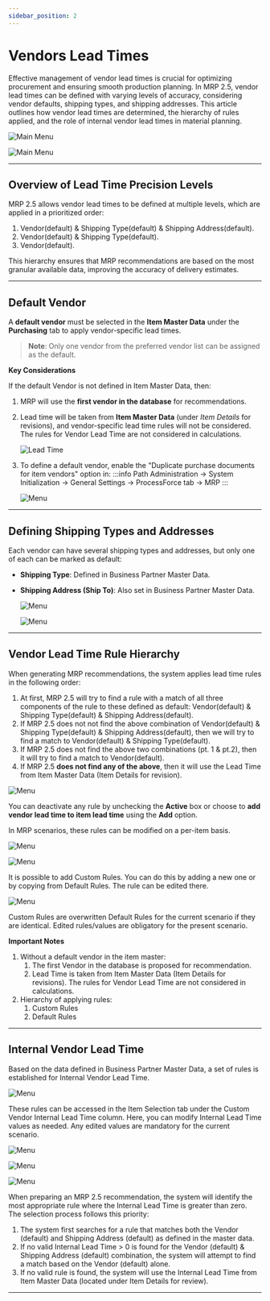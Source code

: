 ```yaml
---
sidebar_position: 2
---
```


# Vendors Lead Times

Effective management of vendor lead times is crucial for optimizing procurement and ensuring smooth production planning. In MRP 2.5, vendor lead times can be defined with varying levels of accuracy, considering vendor defaults, shipping types, and shipping addresses. This article outlines how vendor lead times are determined, the hierarchy of rules applied, and the role of internal vendor lead times in material planning.

![Main Menu](./media/vendors-lead-times/mrp-main-menu.webp)

![Main Menu](./media/vendors-lead-times/mrp-main-menu-2.webp)

---

## Overview of Lead Time Precision Levels

MRP 2.5 allows vendor lead times to be defined at multiple levels, which are applied in a prioritized order:

1. Vendor(default) & Shipping Type(default) & Shipping Address(default).
2. Vendor(default) & Shipping Type(default).
3. Vendor(default).

This hierarchy ensures that MRP recommendations are based on the most granular available data, improving the accuracy of delivery estimates.

---

## Default Vendor

A **default vendor** must be selected in the **Item Master Data** under the **Purchasing** tab to apply vendor-specific lead times.
>**Note**:  Only one vendor from the preferred vendor list can be assigned as the default.

**Key Considerations**

If the default Vendor is not defined in Item Master Data, then:

1. MRP will use the **first vendor in the database** for recommendations.
2. Lead time will be taken from **Item Master Data** (under *Item Details* for revisions), and vendor-specific lead time rules will not be considered. The rules for Vendor Lead Time are not considered in calculations.

    ![Lead Time](./media/vendors-lead-times/mrp-main-menu-3.webp)
3. To define a default vendor, enable the "Duplicate purchase documents for item vendors" option in:
    :::info Path
    Administration → System Initialization → General Settings → ProcessForce tab → MRP
    :::

    ![Menu](./media/vendors-lead-times/mrp-main-menu-4.webp)

---

## Defining Shipping Types and Addresses

Each vendor can have several shipping types and addresses, but only one of each can be marked as default:

- **Shipping Type**: Defined in Business Partner Master Data.
- **Shipping Address (Ship To)**: Also set in Business Partner Master Data.

  ![Menu](./media/vendors-lead-times/mrp-main-menu-5.webp)

  ![Menu](./media/vendors-lead-times/mrp-main-menu-6.webp)

---

## Vendor Lead Time Rule Hierarchy

When generating MRP recommendations, the system applies lead time rules in the following order:

1. At first, MRP 2.5 will try to find a rule with a match of all three components of the rule to these defined as default: Vendor(default) & Shipping Type(default) & Shipping Address(default).
2. If MRP 2.5 does not not find the above combination of Vendor(default) & Shipping Type(default) & Shipping Address(default), then we will try to find a match to Vendor(default) & Shipping Type(default).
3. If MRP 2.5 does not find the above two combinations (pt. 1 & pt.2), then it will try to find a match to Vendor(default).
4. If MRP 2.5 **does not find any of the above**, then it will use the Lead Time from Item Master Data (Item Details for revision).

![Menu](./media/vendors-lead-times/mrp-main-menu-7.webp)

You can deactivate any rule by unchecking the **Active** box or choose to **add vendor lead time to item lead time** using the **Add** option.

In MRP scenarios, these rules can be modified on a per-item basis.

![Menu](./media/vendors-lead-times/mrp-main-menu-8.webp)

![Menu](./media/vendors-lead-times/mrp-main-menu-9.webp)

It is possible to add Custom Rules. You can do this by adding a new one or by copying from Default Rules. The rule can be edited there.

![Menu](./media/vendors-lead-times/mrp-main-menu-10.webp)

Custom Rules are overwritten Default Rules for the current scenario if they are identical. Edited rules/values are obligatory for the present scenario.

**Important Notes**

1. Without a default vendor in the item master:
    1. The first Vendor in the database is proposed for recommendation.
    2. Lead Time is taken from Item Master Data (Item Details for revisions). The rules for Vendor Lead Time are not considered in calculations.
2. Hierarchy of applying rules:
    1. Custom Rules
    2. Default Rules

---

## Internal Vendor Lead Time

Based on the data defined in Business Partner Master Data, a set of rules is established for Internal Vendor Lead Time.

![Menu](./media/vendors-lead-times/mrp-main-menu-11.webp)

These rules can be accessed in the Item Selection tab under the Custom Vendor Internal Lead Time column. Here, you can modify Internal Lead Time values as needed. Any edited values are mandatory for the current scenario.

![Menu](./media/vendors-lead-times/mrp-main-menu-12.webp)

![Menu](./media/vendors-lead-times/mrp-main-menu-13.webp)

![Menu](./media/vendors-lead-times/mrp-main-menu-14.webp)

When preparing an MRP 2.5 recommendation, the system will identify the most appropriate rule where the Internal Lead Time is greater than zero. The selection process follows this priority:

1. The system first searches for a rule that matches both the Vendor (default) and Shipping Address (default) as defined in the master data.
2. If no valid Internal Lead Time > 0 is found for the Vendor (default) & Shipping Address (default) combination, the system will attempt to find a match based on the Vendor (default) alone.
3. If no valid rule is found, the system will use the Internal Lead Time from Item Master Data (located under Item Details for review).

---

